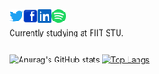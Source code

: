 <a href="https://twitter.com/PeterPlevko">
  <img align="left" alt="Twitter" width="25px" height= "25px" src="https://github.com/PeterPlevko/PeterPlevko/blob/main/images/twitter.svg" />
</a>
<a href="https://www.facebook.com/peterplevkoo">
  <img align="left" alt="Facebook" width="25px" height= "25px" src="https://github.com/PeterPlevko/PeterPlevko/blob/main/images/facebook.svg" />
</a>
<a href="https://www.linkedin.com/in/peter-plevko-0247a919b/">
  <img align="left" alt="Linkedin" width="25px" height= "25px" src="https://github.com/PeterPlevko/PeterPlevko/blob/main/images/linkedin.svg" />
</a>
<a href="https://open.spotify.com/user/21puq55gkyw4rtwn2fanriody">
  <img align="left" alt="Linkedin" width="25px" height= "25px" src="https://github.com/PeterPlevko/PeterPlevko/blob/main/images/spotify.svg" />
</a>
<br/>
<br/>
Currently studying at FIIT STU.
<br/>
<br/>

![Anurag's GitHub stats](https://github-readme-stats.vercel.app/api?username=PeterPlevko&count_private=true&show_icons=true&theme=dark)
[![Top Langs](https://github-readme-stats.vercel.app/api/top-langs/?username=PeterPlevko&layout=compact&theme=dark&langs_count=10&hide=RichTextFormat)](https://github.com/anuraghazra/github-readme-stats)
